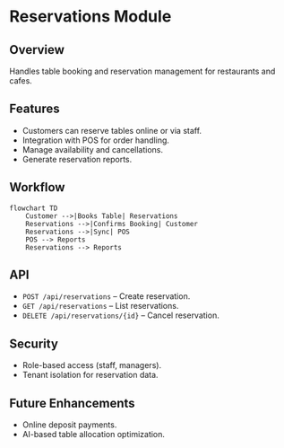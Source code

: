 # Reservations Module

## Overview
Handles table booking and reservation management for restaurants and cafes.

## Features
- Customers can reserve tables online or via staff.  
- Integration with POS for order handling.  
- Manage availability and cancellations.  
- Generate reservation reports.  

## Workflow
```mermaid
flowchart TD
    Customer -->|Books Table| Reservations
    Reservations -->|Confirms Booking| Customer
    Reservations -->|Sync| POS
    POS --> Reports
    Reservations --> Reports
```

## API
- `POST /api/reservations` – Create reservation.  
- `GET /api/reservations` – List reservations.  
- `DELETE /api/reservations/{id}` – Cancel reservation.  

## Security
- Role-based access (staff, managers).  
- Tenant isolation for reservation data.  

## Future Enhancements
- Online deposit payments.  
- AI-based table allocation optimization.  
